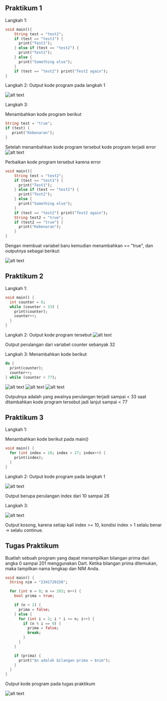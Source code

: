 ## Praktikum 1

Langkah 1:
```dart
void main(){
    String test = "test2";
    if (test == "test1") {
      print("Test1");
    } else if (test == "test2") {
      print("Test2");
    } else {
      print("Something else");
    }
    if (test == "test2") print("Test2 again");
}
```
Langkah 2:
Output kode program pada langkah 1

![alt text](img/image.png)

Langkah 3:

Menambahkan kode program berikut
```dart
String test = "true";
if (test) {
   print("Kebenaran");
}
```
Setelah menambahkan kode program tersebut kode program terjadi error
![alt text](img/image-1.png)

Perbaikan kode program tersebut karena error
```dart
void main(){
    String test = "test2";
    if (test == "test1") {
      print("Test1");
    } else if (test == "test2") {
      print("Test2");
    } else {
      print("Something else");
    }
    if (test == "test2") print("Test2 again");
    String test2 = "true";
    if (test2 == "true") {
      print("Kebenaran");
    }
}
```
Dengan membuat variabel baru kemudian menambahkan == "true", dan outputnya sebagai berikut:

![alt text](img/image-2.png)

## Praktikum 2

Langkah 1:
```dart
void main() {
  int counter = 0;
  while (counter < 33) {
    print(counter);
    counter++;
  }
}
```
Langkah 2:
Output kode program tersebut
![alt text](img/image-3.png)

Output perulangan dari variabel counter sebanyak 32

Langkah 3:
Menambahkan kode berikut
```dart
do {
  print(counter);
  counter++;
} while (counter < 77);
```
![alt text](img/image-4.png)
![alt text](img/image-5.png)
![alt text](img/image-6.png)

Outputnya adalah yang awalnya perulangan terjadi sampai < 33 saat ditambahkan kode program tersebut jadi lanjut sampai < 77

## Praktikum 3
Langkah 1:

Menambahkan kode berikut pada main()
```dart
void main() {
  for (int index = 10; index < 27; index++) {
    print(index);
  }
}
```
Langkah 2:
Output kode program pada langkah 1

![alt text](img/image-7.png)

Output berupa perulangan index dari 10 sampai 26

Langkah 3:

![alt text](img/image-8.png)

Output kosong, karena setiap kali index >= 10, kondisi index > 1 selalu benar → selalu continue.

## Tugas Praktikum
Buatlah sebuah program yang dapat menampilkan bilangan prima dari angka 0 sampai 201 menggunakan Dart. Ketika bilangan prima ditemukan, maka tampilkan nama lengkap dan NIM Anda.
```dart
void main() {
  String nim = "2341720158";

  for (int n = 0; n <= 203; n++) {
    bool prima = true;

    if (n < 2) {
      prima = false;
    } else {
      for (int i = 2; i * i <= n; i++) {
        if (n % i == 0) {
          prima = false;
          break;
        }
      }
    }

    if (prima) {
      print("$n adalah bilangan prima → $nim");
    }
  }
}

```
Output kode program pada tugas praktikum

![alt text](img/image-9.png)